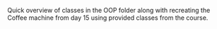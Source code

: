 Quick overview of classes in the OOP folder along with recreating the Coffee machine from day 15 using provided classes from the course.